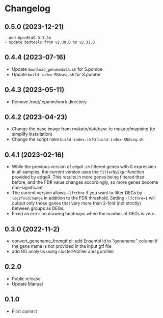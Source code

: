 # Changelog

## 0.5.0 (2023-12-21)
    - Add OpenBLAS-0.3.24
    - Update bedtools from v2.30.0 to v2.31.0

## 0.4.4 (2023-07-16)
- Update `download_genomedata.sh` for S.pombe
- Update `build-index-RNAseq.sh` for S.pombe

## 0.4.3 (2023-05-11)
- Remove /root/.cpanm/work directory

## 0.4.2 (2023-04-23)
- Change the base image from rnakato/database to rnakato/mapping (to simplify installation)
- Change the script nake ``build-index.sh`` to ``build-index-RNAseq.sh``

## 0.4.1 (2023-02-16)
- While the previous version of ``edgeR.sh`` filtered genes with 0 expression in all samples, the current version uses the ``filterByExpr`` function provided by edgeR. This results in more genes being filtered than before, and the FDR value changes accordingly, so more genes become non-significant.
- The current version allows ``-lfcthre`` if you want to filter DEGs by ``log2foldchange`` in addition to the FDR threshold. Setting ``-lfcthre=1`` will output only those genes that vary more than 2-fold (not strictly) between groups as DEGs.
- Fixed an error on drawing heatmaps when the number of DEGs is zero.

## 0.3.0 (2022-11-2)
- convert_genename_fromgtf.pl: add Ensembl id to "genename" column if the gene name is not provided in the input gtf file
- add GO analysis using clusterProfiler and gprofiler

## 0.2.0
- Public release
- Update Manual

## 0.1.0
- First commit
